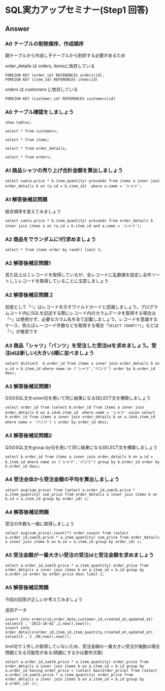 # SQL実力アップセミナー(Step1 回答)

## Answer
### A0 テーブルの削除順序、作成順序
親テーブルから作成し子テーブルから削除する必要があるため

order_details は orders, itemsに依存している

```
FOREIGN KEY (order_id) REFERENCES orders(id),
FOREIGN KEY (item_id) REFERENCES items(id)
```

orders は customers に依存している

```
FOREIGN KEY (customer_id) REFERENCES customers(id)
```

### A0 テーブル確認をしましょう
```
show tables;

select * from customers;

select * from items;

select * from order_details;

select * from orders;
```

### A1 商品シャツの売り上げ合計金額を算出しましょう
```
select sum(a.price * b.item_quantity) proceeds from items a inner join order_details b on (a.id = b.item_id)  where a.name = 'シャツ';
```

### A1 解答後補足問題
結合順序を変えてみましょう
```
select sum(a.price * b.item_quantity) proceeds from order_details b inner join items a on (a.id = b.item_id and a.name = 'シャツ');
```

### A2 商品をでランダムに1行求めましょう
```
select * from items order by rand() limit 1;
```

### A2 解答後補足問題1
見た目上は１レコードを取得しているが、全レコードに乱数値を設定し全件ソートし１レコードを取得していることに注意しましょう

### A2 解答後補足問題２
前提として「`*`」はレコードを示すワイルドカードと認識しましょう。プログラムコード内にSQLを記述する際にレコード内のカラムデータを取得する場合は「`*`」は使用せず、必要なカラム名を全て記載しましょう。レコードを意識するケース、例えばレーコード件数などを取得する場合「`SELECT COUNT(*)`」などは「`*`」が推奨です

### A3 商品「シャツ」「パンツ」を受注した受注idを求めましょう。受注idは新しい(大きい)順に並べましょう
```
select distinct  b.order_id from items a inner join order_details b on a.id = b.item_id where name in ('シャツ','パンツ') order by b.order_id desc;
```

### A3 解答後補足問題1
Q3のSQL文をunion句を用いて同じ結果になるSELECT文を構築しましょう
```
select order_id from (select b.order_id from items a inner join order_details b on a.id=b.item_id  where name = 'シャツ' union select b.order_id from items a inner join order_details b on a.id=b.item_id  where name = 'パンツ') c order by order_id desc;
```

### A3 解答後補足問題2
Q3のSQL文をgroup by句を用いて同じ結果になるSELECT文を構築しましょう
```
select b.order_id from items a inner join order_details b on a.id = b.item_id where name in ('シャツ','パンツ') group by b.order_id order by b.order_id desc;
```

### A4 受注全体から受注金額の平均を算出しましょう
```
select avg(sum_price) from (select a.order_id,sum(b.price * a.item_quantity) sum_price from order_details a inner join items b on b.id = a.item_id group by order_id) c;
```

### A4 解答後補足問題
受注の件数も一緒に取得しましょう
```
select avg(sum_price),count(*) order_couunt from (select a.order_id,sum(b.price * a.item_quantity) sum_price from order_details a inner join items b on b.id = a.item_id group by order_id) c;
```

### A5 受注金額が一番大きい受注の受注idと受注金額を求めましょう
```
select a.order_id,sum(b.price * a.item_quantity) order_price from order_details a inner join items b on a.item_id = b.id group by a.order_id order by order_price desc limit 1;
```

### A5 解答後補足問題
今回の回答が正しいか考えてみましょう

追加データ
```
insert into orders(id,order_date,customer_id,created_at,updated_at) values(5 , '2013-10-02',2,now(),now());
insert into order_details(order_id,item_id,item_quantity,created_at,updated_at) values(5 , 2 ,80,now(),now());
```

limit句で１件しか取得していないため、受注金額の一番大きい受注が複数の場合問題となる可能性がある(問題にするかは要件次第)
```
select a.order_id,sum(b.price * a.item_quantity) order_price from order_details a inner join items b on a.item_id = b.id group by a.order_id having order_price = (select max(order_price) from (select a.order_id,sum(b.price * a.item_quantity) order_price from order_details a inner join items b on a.item_id = b.id group by a.order_id) c);
```